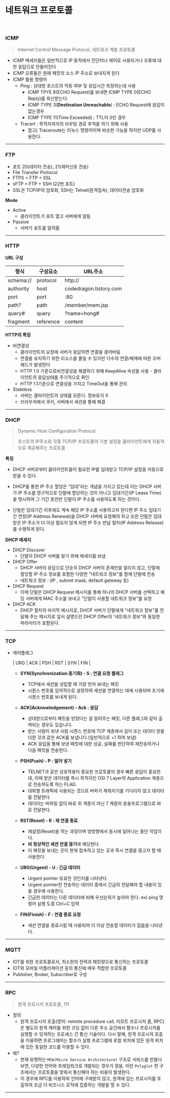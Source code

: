 # 네트워크 프로토콜

<br>



### ICMP

> Internet Control Message Protocol, 네트워크 계층 프로토콜

* ICMP 메세지들은 일반적으로 IP 동작에서 진단이나 제어로 사용되거나 오류에 대한 응답으로 만들어진다
* ICMP 오류들은 원래 패킷의 소스 IP 주소로 보내지게 된다
* ICMP 활용 명령어
  * Ping : 상대방 호스트의 작동 여부 및 응답시간 측정하는데 사용
    * ICMP TPYE 8(ECHO Request)를 보내면 ICMP TYPE 0(ECHO Reply)를 회신받는다.
    * ICMP TYPE 3(**Destination Unreachable**) : ECHO Request에 응답이 없는경우
    * ICMP TYPE 11(Time Exceeded) : TTL이 0인 경우
  * Tracert : 목적지까지의 라우팅 경로 추적을 하기 위해 사용
    * 참고) Traceroute는 리눅스 명령어이며 비슷한 기능을 하지만 UDP를 사용한다.

---

### FTP

* 포트 20(데이터 전송), 21(제어신호 전송)
* File Transfer Protocol
* FTPS = FTP + SSL
* sFTP = FTP + SSH (22번 포트)
* SSL은 TCP/IP의 암호화, SSH는 Telnet(원격접속), 데이터전송 암호화

**Mode**

* Active
  * 클라이언트가 포트 열고 서버에게 알림
* Passive
  * 서버가 포트를 알려줌

---

### HTTP

**URL 구성**

| 형식      | 구성요소  | URL주소                |
| --------- | --------- | ---------------------- |
| schema:// | protocol  | http://                |
| authority | host      | codedragon.tistory.com |
| port      | port      | :80                    |
| path?     | path      | /member/mem.jsp        |
| query#    | query     | ?name=hong#            |
| fragment  | reference | content                |

**HTTP의 특징**

* 비연결성
  * 클라이언트의 요청에 서버가 응답하면 연결을 끊어버림
  * 연결을 유지하기 위한 리소스를 줄일 수 있지만 다수의 연결/해제에 따른 오버헤드가 발생한다
  * HTTP 1.0 기준으로비연결성을 해결하기 위해 KeepAlive 속성을 사용 - 클라이언트의 응답상태를 주기적으로 확인
  * HTTP 1.1기준으로 연결성을 가지고 TimeOut을 통해 관리
* Stateless
  * 서버는 클라이언트의 상태를 모른다. 정보유지 X
  * 브라우저에서 쿠키, 서버에서 세션을 통해 해결

---

### DHCP

> Dynamic Host Configuration Protocol
>
> 호스트의 IP주소와 각종 TCP/IP 프로토콜의 기본 설정을 클라이언트에게 자동적으로 제공해주는 프로토콜

**특징**

* DHCP 서버로부터 클라이언트들이 필요한 IP를 임대받고 TCP/IP 설정을 자동으로 받을 수 있다.

* DHCP를 통한 IP 주소 할당은 “임대”라는 개념을 가지고 있는데 이는 DHCP 서버가 IP 주소를 영구적으로 단말에 할당하는 것이 아니고 임대기간(IP Lease Time)을 명시하여 그 기간 동안만 단말이 IP 주소를 사용하도록 하는 것이다.
* 단말은 임대기간 이후에도 계속 해당 IP 주소를 사용하고자 한다면 IP 주소 임대기간 연장(IP Address Renewal)을 DHCP 서버에 요청해야 하고 또한 단말은 임대 받은 IP 주소가 더 이상 필요치 않게 되면 IP 주소 반납 절차(IP Address Release)를 수행하게 된다.

**DHCP 메세지**

* DHCP Discover
  * 단말이 DHCP 서버를 찾기 위해 메세지를 보냄
* DHCP Offer
  * DHCP 서버의 응답으로 단순히 DHCP 서버의 존재만을 알리지 않고, 단말에 할당할 IP 주소 정보를 포함한 다양한 "네트워크 정보"를 함께 단말에 전송
  * 네트워크 정보 : (IP , subnet mask, default gateway 등)
* DHCP Request
  * 이제 단말은 DHCP Request 메시지를 통해 하나의 DHCP 서버를 선택하고 해당 서버에게 MAC 주소를 보내고 "단말이 사용할 네트워크 정보"를 요청
* DHCP ACK
  * DHCP 절차의 마지막 메시지로, DHCP 서버가 단말에게 "네트워크 정보"를 전달해 주는 메시지로 앞서 설명드린 DHCP Offer의 '네트워크 정보"와 동일한 파라미터가 포함된다.

---

### TCP

* 제어플래그

  | URG | ACK | PSH | RST | SYN | FIN |

  * **SYN(Synchronization:동기화) - S : 연결 요청 플래그**
    * TCP에서 세션을 성립할 때 가장 먼저 보내는 패킷
    * 시퀀스 번호를 임의적으로 설정하여 세션을 연결하는 데에 사용되며 초기에 시퀀스 번호를 보내게 된다.

   

  * **ACK(Acknowledgement) - Ack : 응답**
    * 상대방으로부터 패킷을 받았다는 걸 알려주는 패킷, 다른 플래그와 같이 출력되는 경우도 있습니다.
    * 받는 사람이 보낸 사람 시퀀스 번호에 TCP 계층에서 길이 또는 데이터 양을 더한 것과 같은 ACK를 보냅니다.(일반적으로 +1 하여 보냄)
    * ACK 응답을 통해 보낸 패킷에 대한 성공, 실패를 판단하여 재전송하거나 다음 패킷을 전송한다.

   

  * **PSH(Push) - P : 밀어 넣기**
    * TELNET과 같은 상호작용이 중요한 프로토콜의 경우 빠른 응답이 중요한데, 이때 받은 데이터를 즉시 목적지인 OSI 7 Layer의 Application 계층으로 전송하도록 하는 FLAG.
    * 대화형 트래픽에 사용되는 것으로 버퍼가 채워지기를 기다리지 않고 데이터를 전달한다.
    * 데이터는 버퍼링 없이 바로 위 계층이 아닌 7 계층의 응용프로그램으로 바로 전달한다.

   

  * **RST(Reset) - R : 재 연결 종료**
    * 재설정(Reset)을 하는 과정이며 양방향에서 동시에 일어나는 중단 작업이다.
    * **비 정상적인 세션 연결 끊기**에 해당한다.
    * 이 패킷을 보내는 곳이 현재 접속하고 있는 곳과 즉시 연결을 끊고자 할 때 사용한다.

  

  * **URG(Urgent) - U : 긴급 데이터**
    * Urgent pointer 유효한 것인지를 나타낸다. 
    * Urgent pointer란 전송하는 데이터 중에서 긴급히 전달해야 할 내용이 있을 경우에 사용한다. 
    * 긴급한 데이터는 다른 데이터에 비해 우선순위가 높아야 한다. ex) ping 명령어 실행 도중 Ctrl+C 입력

  * **FIN(Finish) - F : 연결 종료 요청**
    * 세션 연결을 종료시킬 때 사용되며 더 이상 전송할 데이터가 없음을 나타낸다.

---

### MQTT

* IOT를 위한 프로토콜로서, 최소한의 전력과 패킷량으로 통신하는 프로토콜
*  IOT와 모바일 어플리케이션 등의 통신에 매우 적합한 프로토콜
* Publisher, Broker, Subscriber로 구성

---

### RPC

> 원격 프로시저 프로토콜, 111

* 정의
  * 원격 프로시저 호출(영어: remote procedure call, 리모트 프로시저 콜, RPC)은 별도의 원격 제어를 위한 코딩 없이 다른 주소 공간에서 함수나 프로시저를 실행할 수 있게하는 프로세스 간 통신 기술이다. 다시 말해, 원격 프로시저 호출을 이용하면 프로그래머는 함수가 실행 프로그램에 로컬 위치에 있든 원격 위치에 있든 동일한 코드를 이용할 수 있다.
* 왜?
  * 현재 유행하는 `MSA(Micro Service Architecture)` 구조로 서비스를 만들다보면, 다양한 언어와 프레임워크로 개발되는 경우가 잦음. 이런 `Polyglot` 한 구조에서는 프로토콜을 맞춰서 통신해야 하는 비용이 발생한다.
  * 이 경우에 RPC를 이용하여 언어에 구애받지 않고, 원격에 있는 프로시저를 호출하여 조금 더 비즈니스 로직에 집중하는 개발을 할 수 있다.



---
